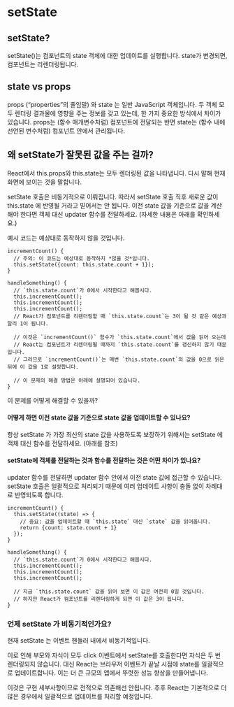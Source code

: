 # setState

## setState?

setState()는 컴포넌트의 state 객체에 대한 업데이트를 실행합니다. state가 변경되면, 컴포넌트는 리렌더링됩니다.

## state vs props

props (“properties”의 줄임말) 와 state 는 일반 JavaScript 객체입니다. 두 객체 모두 렌더링 결과물에 영향을 주는 정보를 갖고 있는데, 한 가지 중요한 방식에서 차이가 있습니다. props는 (함수 매개변수처럼) 컴포넌트에 전달되는 반면 state는 (함수 내에 선언된 변수처럼) 컴포넌트 안에서 관리됩니다.

## 왜 setState가 잘못된 값을 주는 걸까?

React에서 this.props와 this.state는 모두 렌더링된 값을 나타냅니다. 다시 말해 현재 화면에 보이는 것을 말합니다.

setState 호출은 비동기적으로 이뤄집니다. 따라서 setState 호출 직후 새로운 값이 this.state 에 반영될 거라고 믿어서는 안 됩니다. 이전 state 값을 기준으로 값을 계산해야 한다면 객체 대신 updater 함수를 전달하세요. (자세한 내용은 아래를 확인하세요.)

예시 코드는 예상대로 동작하지 않을 것입니다.

```tsx
incrementCount() {
  // 주의: 이 코드는 예상대로 동작하지 *않을 것*입니다.
  this.setState({count: this.state.count + 1});
}

handleSomething() {
  // `this.state.count`가 0에서 시작한다고 해봅시다.
  this.incrementCount();
  this.incrementCount();
  this.incrementCount();
  // React가 컴포넌트를 리렌더링할 때 `this.state.count`는 3이 될 것 같은 예상과 달리 1이 됩니다.

  // 이것은 `incrementCount()` 함수가 `this.state.count`에서 값을 읽어 오는데
  // React는 컴포넌트가 리렌더링될 때까지 `this.state.count`를 갱신하지 않기 때문입니다.
  // 그러므로 `incrementCount()`는 매번 `this.state.count`의 값을 0으로 읽은 뒤에 이 값을 1로 설정합니다.

  // 이 문제의 해결 방법은 아래에 설명되어 있습니다.
}
```

이 문제를 어떻게 해결할 수 있을까?

#### 어떻게 하면 이전 state 값을 기준으로 state 값을 업데이트할 수 있나요?

항상 setState 가 가장 최신의 state 값을 사용하도록 보장하기 위해서는 setState 에 객체 대신 함수를 전달하세요. (아래를 참조)

#### setState에 객체를 전달하는 것과 함수를 전달하는 것은 어떤 차이가 있나요?

updater 함수를 전달하면 updater 함수 안에서 이전 state 값에 접근할 수 있습니다. setState 호출은 일괄적으로 처리되기 때문에 여러 업데이트 사항이 충돌 없이 차례대로 반영되도록 합니다.

```tsx
incrementCount() {
  this.setState((state) => {
    // 중요: 값을 업데이트할 때 `this.state` 대신 `state` 값을 읽어옵니다.
    return {count: state.count + 1}
  });
}

handleSomething() {
  // `this.state.count`가 0에서 시작한다고 해봅시다.
  this.incrementCount();
  this.incrementCount();
  this.incrementCount();

  // 지금 `this.state.count` 값을 읽어 보면 이 값은 여전히 0일 것입니다.
  // 하지만 React가 컴포넌트를 리렌더링하게 되면 이 값은 3이 됩니다.
}
```

### 언제 setState 가 비동기적인가요?

현재 setState 는 이벤트 핸들러 내에서 비동기적입니다.

이로 인해 부모와 자식이 모두 click 이벤트에서 setState를 호출한다면 자식은 두 번 렌더링되지 않습니다. 대신 React는 브라우저 이벤트가 끝날 시점에 state를 일괄적으로 업데이트합니다. 이는 더 큰 규모의 앱에서 뚜렷한 성능 향상을 만들어냅니다.

이것은 구현 세부사항이므로 전적으로 의존해선 안됩니다. 추후 React는 기본적으로 더 많은 경우에서 일괄적으로 업데이트를 처리할 예정입니다.
